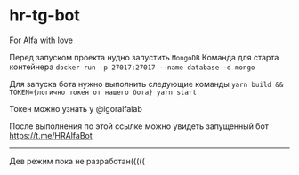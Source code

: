 # hr-tg-bot
For Alfa with love

Перед запуском проекта нудно запустить `MongoDB`
Команда для старта контейнера `docker run -p 27017:27017 --name database -d mongo`

Для запуска бота нужно выполнить следующие команды `yarn build && TOKEN={логично токен от нашего бота} yarn start`
 
Токен можно узнать у @igoralfalab

После выполнения по этой ссылке можно увидеть запущенный бот https://t.me/HRAlfaBot
 
___________________________________________________________________________________
 
Дев режим пока не разработан((((( 
